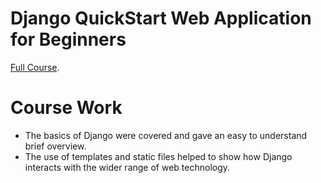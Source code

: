 # Django QuickStart Web Application for Beginners

[Full Course](https://m.youtube.com/watch?v=EEiqGjCNLRs).

# Course Work

 - The basics of Django were covered and gave an easy to understand brief overview.
 - The use of templates and static files helped to show how Django interacts with the wider range of web technology.